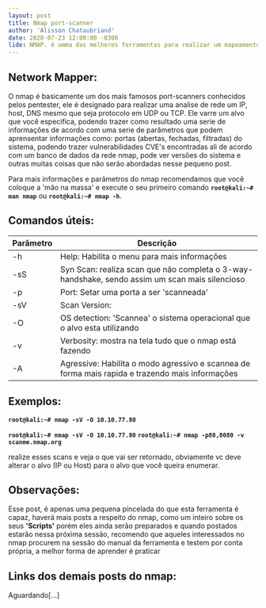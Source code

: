 ```yaml
---
layout: post
title: Nmap port-scanner
author: 'Alisson Chataubriand'
date: 2020-07-23 12:00:00 -0300
lide: NMAP. é umma das melhores ferramentas para realizar um mapeamento de rede, que já vem instalado no kali linux e é essencial para um pentester, pois ele tem diversas funções, e é extremamente confiavel e estável  
---
```


## Network Mapper:

O nmap é basicamente um dos mais famosos port-scanners conhecidos pelos pentester, ele é designado para realizar uma analise de rede um IP, host, DNS mesmo que seja  protocolo em UDP ou TCP. Ele varre um alvo que você especifica, podendo trazer como resultado uma serie de informações de acordo com uma serie de parâmetros que podem aprensentar informações como: portas (abertas, fechadas, filtradas) do sistema, podendo trazer vulnerabilidades CVE's encontradas ali de acordo com um banco de dados da rede nmap, pode ver versões do sistema e outras muitas coisas que não serão abordadas nesse pequeno post.

Para mais informações e parâmetros do nmap recomendamos que você coloque a 'mão na massa' e execute o seu primeiro comando 
**`root@kali:~# man nmap`** ou **`root@kali:~# nmap -h`**.

## Comandos úteis:

<table class="table">
  <thead>
    <tr>
      <th scope="col">Parâmetro</th>
      <th scope="col">Descrição</th>
    </tr>
  </thead>
  <tbody>
    <tr>
      <td>-h</td>
      <td>Help: Habilita o menu para mais informações</td>
    </tr>
    <tr>
      <td>-sS</td>
      <td>Syn Scan:
      realiza scan que não completa o 3-way-handshake, sendo assim um scan mais silencioso </td>
    </tr>
    <tr>
      <td>-p</td>
      <td>Port: Setar uma porta a ser 'scanneada'</td>
    </tr>
    <tr>
      <td>-sV</td>
      <td>Scan Version:</td>
    </tr>    
    <tr>
     <td>-O</td>
     <td>OS detection: 'Scannea'  o sistema operacional que o alvo esta utilizando</td>
    </tr>
    <tr>
     <td>-v</td>
     <td>Verbosity: mostra na tela tudo que o nmap está fazendo</td>
    </tr>
    <tr>
     <td>-A</td>
     <td>Agressive: Habilita o modo agressivo e scannea de forma mais rapida e trazendo mais informações</td>
    </tr>
    
  </tbody>
</table>


## Exemplos:

**`root@kali:~# nmap -sV -O 10.10.77.80`**

**`root@kali:~# nmap -sV -O 10.10.77.80`**
**`root@kali:~# nmap -p80,8080 -v scanme.nmap.org`**

realize esses scans e veja o que vai ser retornado, obviamente vc deve alterar o alvo (IP ou Host) para o alvo que você queira enumerar.




## Observações:

Esse post, é apenas uma pequena pincelada do que esta ferramenta é capaz, haverá mais posts a respeito do nmap, como um inteiro sobre os seus **'Scripts'** porém eles ainda serão preparados e quando postados estarão nessa próxima sessão, recomendo que aqueles interessados no nmap procurem na sessão do manual da ferramenta e testem por conta própria, a melhor forma de aprender é praticar 

## Links dos demais posts do nmap:
Aguardando[...]



